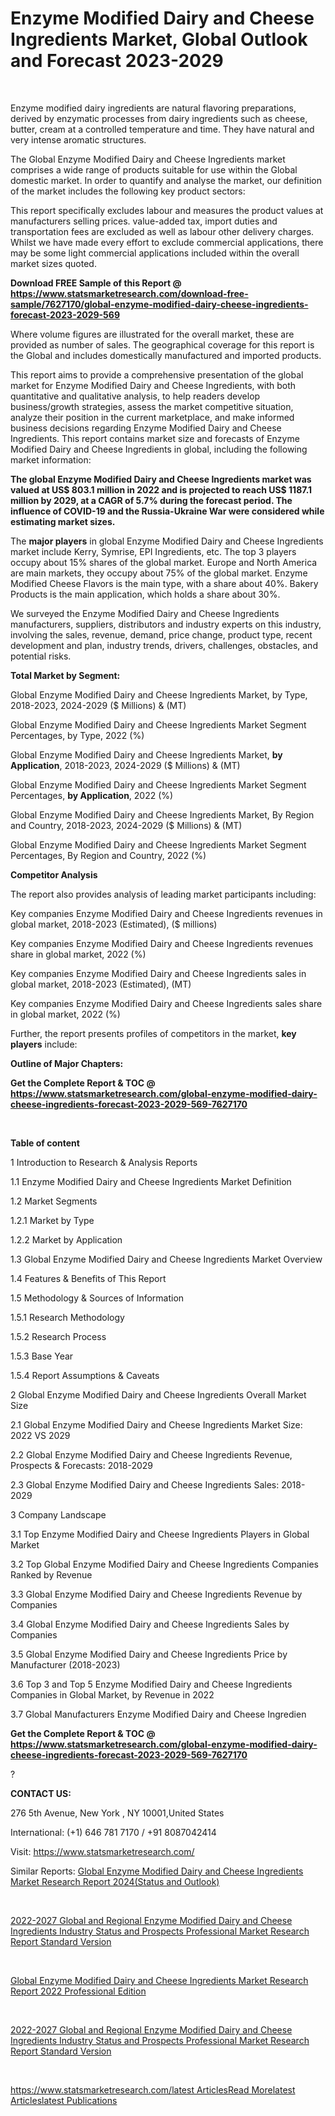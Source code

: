 <h1>Enzyme Modified Dairy and Cheese Ingredients Market, Global Outlook and Forecast 2023-2029</h1><br/><p>Enzyme modified dairy ingredients are natural flavoring preparations, derived by enzymatic processes from dairy ingredients such as cheese, butter, cream at a controlled temperature and time. They have natural and very intense aromatic structures.</p>
 
 
 
 <p>The Global Enzyme Modified Dairy and Cheese Ingredients market comprises a wide range of products suitable for use within the Global domestic market. In order to quantify and analyse the market, our definition of the market includes the following key product sectors:</p>
 
 
 
 <p>This report specifically excludes labour and measures the product values at manufacturers selling prices. value-added tax, import duties and transportation fees are excluded as well as labour other delivery charges. Whilst we have made every effort to exclude commercial applications, there may be some light commercial applications included within the overall market sizes quoted.</p>
 
 
 
 <p><strong>Download FREE Sample of this Report @ <a href="https://www.statsmarketresearch.com/download-free-sample/7627170/global-enzyme-modified-dairy-cheese-ingredients-forecast-2023-2029-569">https://www.statsmarketresearch.com/download-free-sample/7627170/global-enzyme-modified-dairy-cheese-ingredients-forecast-2023-2029-569</a></strong></p>
 
 
 
 <p>Where volume figures are illustrated for the overall market, these are provided as number of sales. The geographical coverage for this report is the Global and includes domestically manufactured and imported products.</p>
 
 
 
 <p>This report aims to provide a comprehensive presentation of the global market for Enzyme Modified Dairy and Cheese Ingredients, with both quantitative and qualitative analysis, to help readers develop business/growth strategies, assess the market competitive situation, analyze their position in the current marketplace, and make informed business decisions regarding Enzyme Modified Dairy and Cheese Ingredients. This report contains market size and forecasts of Enzyme Modified Dairy and Cheese Ingredients in global, including the following market information:</p>
 
 
 
 <p><strong>The global Enzyme Modified Dairy and Cheese Ingredients market was valued at US$ 803.1 million in 2022 and is projected to reach US$ 1187.1 million by 2029, at a <strong>CAGR</strong> of 5.7% during the forecast period. The influence of COVID-19 and the Russia-Ukraine War were considered while estimating market sizes.</strong></p>
 
 
 
 <p>The <strong>major players</strong> in global Enzyme Modified Dairy and Cheese Ingredients market include Kerry, Symrise, EPI Ingredients, etc. The top 3 players occupy about 15% shares of the global market. Europe and North America are main markets, they occupy about 75% of the global market. Enzyme Modified Cheese Flavors is the main type, with a share about 40%. Bakery Products is the main application, which holds a share about 30%.</p>
 
 
 
 <p>We surveyed the Enzyme Modified Dairy and Cheese Ingredients manufacturers, suppliers, distributors and industry experts on this industry, involving the sales, revenue, demand, price change, product type, recent development and plan, industry trends, drivers, challenges, obstacles, and potential risks.</p>
 
 
 
 <p><strong>Total Market by Segment:</strong></p>
 
 
 
 <p>Global Enzyme Modified Dairy and Cheese Ingredients Market, by Type, 2018-2023, 2024-2029 ($ Millions) & (MT)</p>
 
 
 
 <p>Global Enzyme Modified Dairy and Cheese Ingredients Market Segment Percentages, by Type, 2022 (%)</p>
 
 
 
 <p>Global Enzyme Modified Dairy and Cheese Ingredients Market, <strong>by Application</strong>, 2018-2023, 2024-2029 ($ Millions) & (MT)</p>
 
 
 
 <p>Global Enzyme Modified Dairy and Cheese Ingredients Market Segment Percentages, <strong>by Application</strong>, 2022 (%)</p>
 
 
 
 <p>Global Enzyme Modified Dairy and Cheese Ingredients Market, By Region and Country, 2018-2023, 2024-2029 ($ Millions) & (MT)</p>
 
 
 
 <p>Global Enzyme Modified Dairy and Cheese Ingredients Market Segment Percentages, By Region and Country, 2022 (%)</p>
 
 
 
 <p><strong>Competitor Analysis</strong></p>
 
 
 
 <p>The report also provides analysis of leading market participants including:</p>
 
 
 
 <p>Key companies Enzyme Modified Dairy and Cheese Ingredients revenues in global market, 2018-2023 (Estimated), ($ millions)</p>
 
 
 
 <p>Key companies Enzyme Modified Dairy and Cheese Ingredients revenues share in global market, 2022 (%)</p>
 
 
 
 <p>Key companies Enzyme Modified Dairy and Cheese Ingredients sales in global market, 2018-2023 (Estimated), (MT)</p>
 
 
 
 <p>Key companies Enzyme Modified Dairy and Cheese Ingredients sales share in global market, 2022 (%)</p>
 
 
 
 <p>Further, the report presents profiles of competitors in the market, <strong>key players</strong> include:</p>
 
 
 
 <p><strong>Outline of Major Chapters:</strong></p>
 
 
 
 <div><b>Get the Complete Report & TOC @ <a href="https://www.statsmarketresearch.com/global-enzyme-modified-dairy-cheese-ingredients-forecast-2023-2029-569-7627170">https://www.statsmarketresearch.com/global-enzyme-modified-dairy-cheese-ingredients-forecast-2023-2029-569-7627170</a></b></div>
 
 
 
 <p><br />
 
 <b>Table of content</b></p>
 
 
 
 <p>1 Introduction to Research & Analysis Reports<br />
 
 1.1 Enzyme Modified Dairy and Cheese Ingredients Market Definition<br />
 
 1.2 Market Segments<br />
 
 1.2.1 Market by Type<br />
 
 1.2.2 Market by Application<br />
 
 1.3 Global Enzyme Modified Dairy and Cheese Ingredients Market Overview<br />
 
 1.4 Features & Benefits of This Report<br />
 
 1.5 Methodology & Sources of Information<br />
 
 1.5.1 Research Methodology<br />
 
 1.5.2 Research Process<br />
 
 1.5.3 Base Year<br />
 
 1.5.4 Report Assumptions & Caveats<br />
 
 2 Global Enzyme Modified Dairy and Cheese Ingredients Overall Market Size<br />
 
 2.1 Global Enzyme Modified Dairy and Cheese Ingredients Market Size: 2022 VS 2029<br />
 
 2.2 Global Enzyme Modified Dairy and Cheese Ingredients Revenue, Prospects & Forecasts: 2018-2029<br />
 
 2.3 Global Enzyme Modified Dairy and Cheese Ingredients Sales: 2018-2029<br />
 
 3 Company Landscape<br />
 
 3.1 Top Enzyme Modified Dairy and Cheese Ingredients Players in Global Market<br />
 
 3.2 Top Global Enzyme Modified Dairy and Cheese Ingredients Companies Ranked by Revenue<br />
 
 3.3 Global Enzyme Modified Dairy and Cheese Ingredients Revenue by Companies<br />
 
 3.4 Global Enzyme Modified Dairy and Cheese Ingredients Sales by Companies<br />
 
 3.5 Global Enzyme Modified Dairy and Cheese Ingredients Price by Manufacturer (2018-2023)<br />
 
 3.6 Top 3 and Top 5 Enzyme Modified Dairy and Cheese Ingredients Companies in Global Market, by Revenue in 2022<br />
 
 3.7 Global Manufacturers Enzyme Modified Dairy and Cheese Ingredien</p>
 
 
 
 <div><b>Get the Complete Report & TOC @ <a href="https://www.statsmarketresearch.com/global-enzyme-modified-dairy-cheese-ingredients-forecast-2023-2029-569-7627170">https://www.statsmarketresearch.com/global-enzyme-modified-dairy-cheese-ingredients-forecast-2023-2029-569-7627170</a></b></div>
 
 
 
 <p>? </p>
 
 
 
 <p><b>CONTACT US:</b><br />
 
 276 5th Avenue, New York , NY 10001,United States<br />
 
 International: (+1) 646 781 7170 / +91 8087042414<br />
 
 Visit: <a href="https://www.statsmarketresearch.com/">https://www.statsmarketresearch.com/</a><br />
 
 Similar Reports: <a href="https://www.statsmarketresearch.com/global-enzyme-modified-dairy-cheese-ingredients-forecast-2023-2029-569-7627170">Global Enzyme Modified Dairy and Cheese Ingredients Market Research Report 2024(Status and Outlook)</a><br />
 
 <br />
 
 <a href="https://www.statsmarketresearch.com/global-enzyme-modified-dairy-cheese-ingredients-forecast-2023-2029-569-7627170">2022-2027 Global and Regional Enzyme Modified Dairy and Cheese Ingredients Industry Status and Prospects Professional Market Research Report Standard Version</a><br />
 
 <br />
 
 <a href="https://www.statsmarketresearch.com/global-enzyme-modified-dairy-cheese-ingredients-forecast-2023-2029-569-7627170">Global Enzyme Modified Dairy and Cheese Ingredients Market Research Report 2022 Professional Edition</a><br />
 
 <br />
 
 <a href="https://www.statsmarketresearch.com/global-enzyme-modified-dairy-cheese-ingredients-forecast-2023-2029-569-7627170">2022-2027 Global and Regional Enzyme Modified Dairy and Cheese Ingredients Industry Status and Prospects Professional Market Research Report Standard Version</a><br />
 
 <br />
 
 <a href="https://gyeongbokgung.com">https://www.statsmarketresearch.com/</a><a href="https://hallyeomaritime.com">latest Articles</a><a href="https://jingwansa.com">Read More</a><a href="https://nguoiviet.jp/">latest Articles</a><a href="https://www.intelmarketresearch.com/">latest Publications</a></p>
